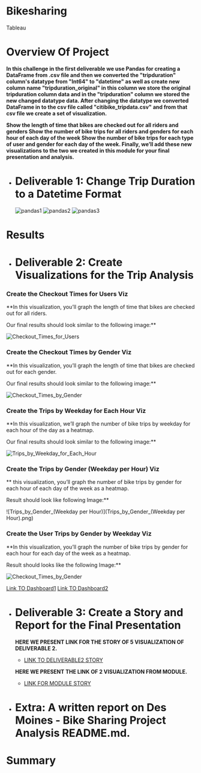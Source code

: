 # Bikesharing
Tableau 
# Overview Of Project

  **In this challenge in the first deliverable we use Pandas for creating a DataFrame from .csv file and then we converted the "tripduration" column's datatype from "Int64" to "datetime" as well as create new column name "tripduration_original" in this column we store the original tripduration column data and in the "tripduration" column we stored the new changed datatype data.
  After changing the datatype we converted DataFrame in to the csv file called "citibike_tripdata.csv" and from that csv file we create a set of visualization.**
  
  
  **Show the length of time that bikes are checked out for all riders and genders Show the number of bike trips for all riders and genders for each hour of each day of the week Show the number of bike trips for each type of user and gender for each day of the week. Finally, we’ll add these new visualizations to the two we created in this module for your final presentation and analysis.**
  
* # Deliverable 1: Change Trip Duration to a Datetime Format
  ![pandas1](pandas1.png)
  ![pandas2](pandas2.png)
  ![pandas3](pandas3.png)
  

# Results
* # Deliverable 2: Create Visualizations for the Trip Analysis
### Create the Checkout Times for Users Viz
**In this visualization, you’ll graph the length of time that bikes are checked out for all riders.

Our final results should look similar to the following image:**

![Checkout_Times_for_Users](Checkout_Times_for_Users.png)
### Create the Checkout Times by Gender Viz
**In this visualization, you’ll graph the length of time that bikes are checked out for each gender.
 
 Our final results should look similar to the following image:**

![Checkout_Times_by_Gender](Checkout_Times_by_Gender.png)

### Create the Trips by Weekday for Each Hour Viz
**In this visualization, we’ll graph the number of bike trips by weekday for each hour of the day as a heatmap.

Our final results should look similar to the following image:**

![Trips_by_Weekday_for_Each_Hour](Trips_by_Weekday_for_Each_Hour.png)

### Create the Trips by Gender (Weekday per Hour) Viz
** this visualization, you’ll graph the number of bike trips by gender for each hour of each day of the week as a heatmap.

Result should look like following Image:**

![Trips_by_Gender_(Weekday per Hour)](Trips_by_Gender_(Weekday per Hour).png)

### Create the User Trips by Gender by Weekday Viz
**In this visualization, you’ll graph the number of bike trips by gender for each hour for each day of the week as a heatmap.

Result should looks like the following Image:**

![Checkout_Times_by_Gender](Checkout_Times_by_Gender.png)

[Link TO Dashboard1](https://public.tableau.com/views/tripDashboard2/UTBYGenderByWeekdayD?:language=en-US&publish=yes&:display_count=n&:origin=viz_share_link)
[Link TO Dashboard2](https://public.tableau.com/views/tripDashboard1/TripsbyWfEHD?:language=en-US&publish=yes&:display_count=n&:origin=viz_share_link)


* # Deliverable 3: Create a Story and Report for the Final Presentation
    **HERE WE PRESENT LINK FOR THE STORY OF 5 VISUALIZATION OF DELIVERABLE 2.**
    
    * [LINK TO DELIVERABLE2 STORY](https://public.tableau.com/views/Bikesharing_challenge_story/Bikesharing_challenge_story?:language=en-US&:display_count=n&:origin=viz_share_link)

    **HERE WE PRESENT THE LINK OF 2 VISUALIZATION FROM MODULE.**
   * [LINK FOR MODULE STORY](https://public.tableau.com/views/NYCStory_16747677190670/NYCStory?:language=en-US&publish=yes&:display_count=n&:origin=viz_share_link)

* # Extra: A written report on Des Moines - Bike Sharing Project Analysis README.md.
# Summary
